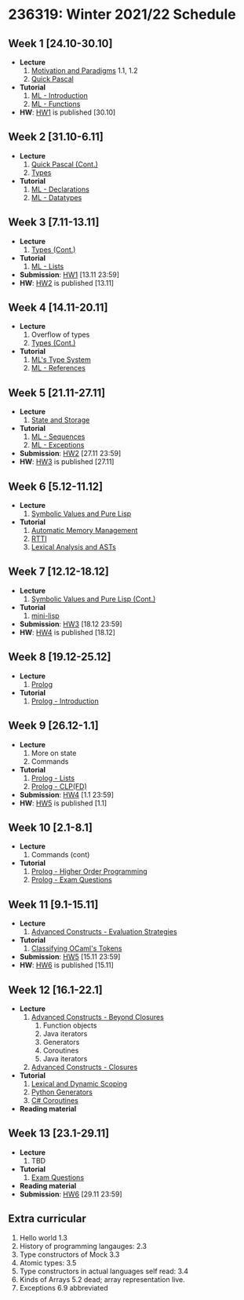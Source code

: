 # 236319: Winter 2021/22 Schedule

## Week 1 \[24.10-30.10\]
- **Lecture**
   1. [Motivation and Paradigms](?) 1.1, 1.2
   2. [Quick Pascal](?)
- **Tutorial**
   1. [ML - Introduction](tutorials/sml/introduction.md)
   2. [ML - Functions](tutorials/sml/functions.md)
- **HW**: [HW1](hw/1.md) is published \[30.10\]

## Week 2 \[31.10-6.11\]
- **Lecture**
   1. [Quick Pascal (Cont.)](?)
   2. [Types](?)
- **Tutorial**
   1. [ML - Declarations](tutorials/sml/declarations.md)
   2. [ML - Datatypes](tutorials/sml/datatypes.md)

## Week 3 \[7.11-13.11\]
- **Lecture**
   1. [Types (Cont.)](?)
- **Tutorial**
   1. [ML - Lists](tutorials/sml/lists.md)
- **Submission**: [HW1](hw/1.md) \[13.11 23:59\]
- **HW**: [HW2](hw/2.md) is published \[13.11\]

## Week 4 \[14.11-20.11\]
- **Lecture**
   1. Overflow of types
   2. [Types (Cont.)](?)
- **Tutorial**
   1. [ML's Type System](tutorials/theory/ml-type-system.md)
   2. [ML - References](tutorials/sml/ref.md)

## Week 5 \[21.11-27.11\]
- **Lecture**
   1. [State and Storage](?)
- **Tutorial**
   1. [ML - Sequences](tutorials/sml/sequences.md)
   2. [ML - Exceptions](tutorials/sml/exceptions.md)
- **Submission**: [HW2](hw/2.md) \[27.11 23:59\]
- **HW**: [HW3](hw/3.md) is published \[27.11\]

## Week 6 \[5.12-11.12\]
- **Lecture**
   1. [Symbolic Values and Pure Lisp](?)
- **Tutorial**
   1. [Automatic Memory Management](tutorials/theory/automatic-memory-management.md)
   2. [RTTI](tutorials/theory/rtti.md)
   3. [Lexical Analysis and ASTs](tutorials/theory/lexical-analysis.md)

## Week 7 \[12.12-18.12\]
- **Lecture**
   1. [Symbolic Values and Pure Lisp (Cont.)](?)
- **Tutorial**
   1. [mini-lisp](tutorials/theory/mini-lisp.md)
- **Submission**: [HW3](hw/3.md) \[18.12 23:59\]
- **HW**: [HW4](hw/4.md) is published \[18.12\]

## Week 8 \[19.12-25.12\]
- **Lecture**
   1. [Prolog](?)
- **Tutorial**
   1. [Prolog - Introduction](tutorials/prolog/introduction.md)

## Week 9 \[26.12-1.1\]
- **Lecture**
   1. More on state
   2. Commands
- **Tutorial**
   1. [Prolog - Lists](tutorials/prolog/lists.md)
   2. [Prolog - CLP(FD)](tutorials/prolog/clp.md)
- **Submission**: [HW4](hw/4.md) \[1.1 23:59\]
- **HW**: [HW5](hw/5.md) is published \[1.1\]

## Week 10 \[2.1-8.1\]
- **Lecture**
   1. Commands (cont)
- **Tutorial**
   1. [Prolog - Higher Order Programming](tutorials/prolog/higher-order.md)
   2. [Prolog - Exam Questions](tutorials/prolog/exam-questions.md)

## Week 11 \[9.1-15.11\]
- **Lecture**
   1. [Advanced Constructs - Evaluation Strategies](?)
- **Tutorial**
   1. [Classifying OCaml's Tokens](tutorials/theory/ocaml-tokens-classification.md)
- **Submission**: [HW5](hw/5.md) \[15.11 23:59\]
- **HW**: [HW6](hw/6.md) is published \[15.11\]

## Week 12 \[16.1-22.1\]
- **Lecture**
   1. [Advanced Constructs - Beyond Closures](?)
      1. Function objects 
      2. Java iterators
      3. Generators
      4. Coroutines
      5. Java iterators
   2. [Advanced Constructs - Closures](?)
- **Tutorial**
   1. [Lexical and Dynamic Scoping](tutorials/theory/scoping.md)
   2. [Python Generators](tutorials/theory/python-generators.md)
   3. [C# Coroutines](tutorials/theory/csharp-coroutines.md)
- **Reading material**

## Week 13 \[23.1-29.11\]
- **Lecture**
   1. TBD
- **Tutorial**
   1. [Exam Questions](?.md)
- **Reading material**
- **Submission**: [HW6](hw/6.md) \[29.11 23:59\]

## Extra curricular

1. Hello world 1.3
2. History of programming langauges: 2.3
3. Type constructors of Mock 3.3
4. Atomic types: 3.5
5. Type constructors in actual languages self read: 3.4
6. Kinds of Arrays 5.2 dead; array representation live.
7. Exceptions 6.9 abbreviated